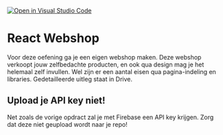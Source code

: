 [![Open in Visual Studio Code](https://classroom.github.com/assets/open-in-vscode-f059dc9a6f8d3a56e377f745f24479a46679e63a5d9fe6f495e02850cd0d8118.svg)](https://classroom.github.com/online_ide?assignment_repo_id=6855915&assignment_repo_type=AssignmentRepo)
# React Webshop

Voor deze oefening ga je een eigen webshop maken. Deze webshop verkoopt jouw zelfbedachte producten, en ook qua design mag je het helemaal zelf invullen. Wel zijn er een aantal eisen qua pagina-indeling en libraries. Gedetailleerde uitleg staat in Drive.

## Upload je API key niet!

Net zoals de vorige opdract zal je met Firebase een API key krijgen. Zorg dat deze niet geupload wordt naar je repo!
